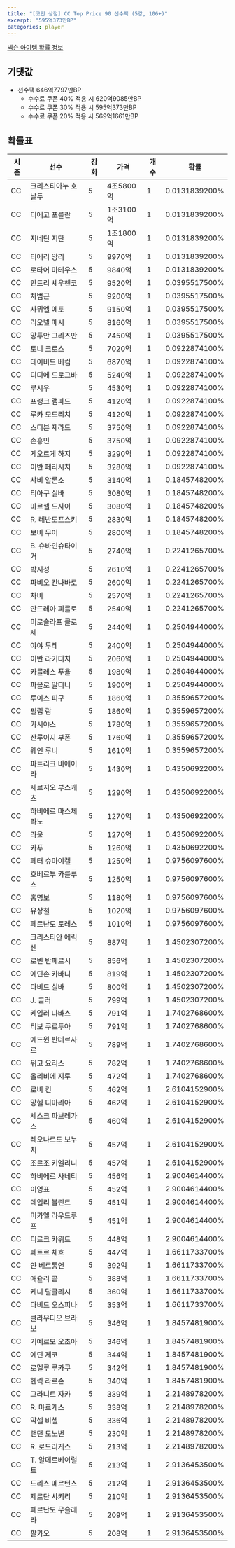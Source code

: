 ```yaml
---
title: "[코인 상점] CC Top Price 90 선수팩 (5강, 106+)"
excerpt: "595억373만BP"
categories: player
---
```

[넥슨 아이템 확률 정보](http://iteminfo.nexon.com/probability/fco?sn=7597)

## 기댓값
- 선수팩 646억7797만BP
  - 수수료 쿠폰 40% 적용 시 620억9085만BP
  - 수수료 쿠폰 30% 적용 시 595억373만BP
  - 수수료 쿠폰 20% 적용 시 569억1661만BP


## 확률표

|시즌|선수|강화|가격|개수|확률|
|---|---|---|---|---|---|
|CC|크리스티아누 호날두|5|4조5800억|1|0.0131839200%|
|CC|디에고 포를란|5|1조3100억|1|0.0131839200%|
|CC|지네딘 지단|5|1조1800억|1|0.0131839200%|
|CC|티에리 앙리|5|9970억|1|0.0131839200%|
|CC|로타어 마테우스|5|9840억|1|0.0131839200%|
|CC|안드리 셰우첸코|5|9520억|1|0.0395517500%|
|CC|차범근|5|9200억|1|0.0395517500%|
|CC|사뮈엘 에토|5|9150억|1|0.0395517500%|
|CC|리오넬 메시|5|8160억|1|0.0395517500%|
|CC|앙투안 그리즈만|5|7450억|1|0.0395517500%|
|CC|토니 크로스|5|7020억|1|0.0922874100%|
|CC|데이비드 베컴|5|6870억|1|0.0922874100%|
|CC|디디에 드로그바|5|5240억|1|0.0922874100%|
|CC|루시우|5|4530억|1|0.0922874100%|
|CC|프랭크 램파드|5|4120억|1|0.0922874100%|
|CC|루카 모드리치|5|4120억|1|0.0922874100%|
|CC|스티븐 제라드|5|3750억|1|0.0922874100%|
|CC|손흥민|5|3750억|1|0.0922874100%|
|CC|게오르게 하지|5|3290억|1|0.0922874100%|
|CC|이반 페리시치|5|3280억|1|0.0922874100%|
|CC|샤비 알론소|5|3140억|1|0.1845748200%|
|CC|티아구 실바|5|3080억|1|0.1845748200%|
|CC|마르셀 드사이|5|3080억|1|0.1845748200%|
|CC|R. 레반도프스키|5|2830억|1|0.1845748200%|
|CC|보비 무어|5|2800억|1|0.1845748200%|
|CC|B. 슈바인슈타이거|5|2740억|1|0.2241265700%|
|CC|박지성|5|2610억|1|0.2241265700%|
|CC|파비오 칸나바로|5|2600억|1|0.2241265700%|
|CC|차비|5|2570억|1|0.2241265700%|
|CC|안드레아 피를로|5|2540억|1|0.2241265700%|
|CC|미로슬라프 클로제|5|2440억|1|0.2504944000%|
|CC|야야 투레|5|2400억|1|0.2504944000%|
|CC|이반 라키티치|5|2060억|1|0.2504944000%|
|CC|카를레스 푸욜|5|1980억|1|0.2504944000%|
|CC|파올로 말디니|5|1900억|1|0.2504944000%|
|CC|루이스 피구|5|1860억|1|0.3559657200%|
|CC|필립 람|5|1860억|1|0.3559657200%|
|CC|카시야스|5|1780억|1|0.3559657200%|
|CC|잔루이지 부폰|5|1760억|1|0.3559657200%|
|CC|웨인 루니|5|1610억|1|0.3559657200%|
|CC|파트리크 비에이라|5|1430억|1|0.4350692200%|
|CC|세르지오 부스케츠|5|1290억|1|0.4350692200%|
|CC|하비에르 마스체라노|5|1270억|1|0.4350692200%|
|CC|라울|5|1270억|1|0.4350692200%|
|CC|카푸|5|1260억|1|0.4350692200%|
|CC|페터 슈마이켈|5|1250억|1|0.9756097600%|
|CC|호베르투 카를루스|5|1250억|1|0.9756097600%|
|CC|홍명보|5|1180억|1|0.9756097600%|
|CC|유상철|5|1020억|1|0.9756097600%|
|CC|페르난도 토레스|5|1010억|1|0.9756097600%|
|CC|크리스티안 에릭센|5|887억|1|1.4502307200%|
|CC|로빈 반페르시|5|856억|1|1.4502307200%|
|CC|에딘손 카바니|5|819억|1|1.4502307200%|
|CC|다비드 실바|5|800억|1|1.4502307200%|
|CC|J. 콜러|5|799억|1|1.4502307200%|
|CC|케일러 나바스|5|791억|1|1.7402768600%|
|CC|티보 쿠르투아|5|791억|1|1.7402768600%|
|CC|에드윈 반데르사르|5|789억|1|1.7402768600%|
|CC|위고 요리스|5|782억|1|1.7402768600%|
|CC|올리비에 지루|5|472억|1|1.7402768600%|
|CC|로비 킨|5|462억|1|2.6104152900%|
|CC|앙헬 디마리아|5|462억|1|2.6104152900%|
|CC|세스크 파브레가스|5|460억|1|2.6104152900%|
|CC|레오나르도 보누치|5|457억|1|2.6104152900%|
|CC|조르조 키엘리니|5|457억|1|2.6104152900%|
|CC|하비에르 사네티|5|456억|1|2.9004614400%|
|CC|이영표|5|452억|1|2.9004614400%|
|CC|데일리 블린트|5|451억|1|2.9004614400%|
|CC|미카엘 라우드루프|5|451억|1|2.9004614400%|
|CC|디르크 카위트|5|448억|1|2.9004614400%|
|CC|페트르 체흐|5|447억|1|1.6611733700%|
|CC|얀 베르통언|5|392억|1|1.6611733700%|
|CC|애슐리 콜|5|388억|1|1.6611733700%|
|CC|케니 달글리시|5|360억|1|1.6611733700%|
|CC|다비드 오스피나|5|353억|1|1.6611733700%|
|CC|클라우디오 브라보|5|346억|1|1.8457481900%|
|CC|기예르모 오초아|5|346억|1|1.8457481900%|
|CC|에딘 제코|5|344억|1|1.8457481900%|
|CC|로멜루 루카쿠|5|342억|1|1.8457481900%|
|CC|헨릭 라르손|5|340억|1|1.8457481900%|
|CC|그라니트 자카|5|339억|1|2.2148978200%|
|CC|R. 마르케스|5|338억|1|2.2148978200%|
|CC|악셀 비첼|5|336억|1|2.2148978200%|
|CC|랜던 도노번|5|230억|1|2.2148978200%|
|CC|R. 로드리게스|5|213억|1|2.2148978200%|
|CC|T. 알데르베이럴트|5|213억|1|2.9136453500%|
|CC|드리스 메르턴스|5|212억|1|2.9136453500%|
|CC|제르단 샤키리|5|210억|1|2.9136453500%|
|CC|페르난도 무슬레라|5|209억|1|2.9136453500%|
|CC|팔카오|5|208억|1|2.9136453500%|
